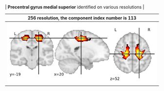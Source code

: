 


| **Precentral gyrus medial superior** identified on various resolutions |

| 256 resolution, the component index number is 113|  
|:---:|  
| ![Component 256](../256/final/113.jpg "From component 256: Precentral gyrus medial superior") |